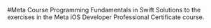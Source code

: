 #Meta Course Programming Fundamentals in Swift
Solutions to the exercises in the Meta iOS Developer Professional Certificate course. 
